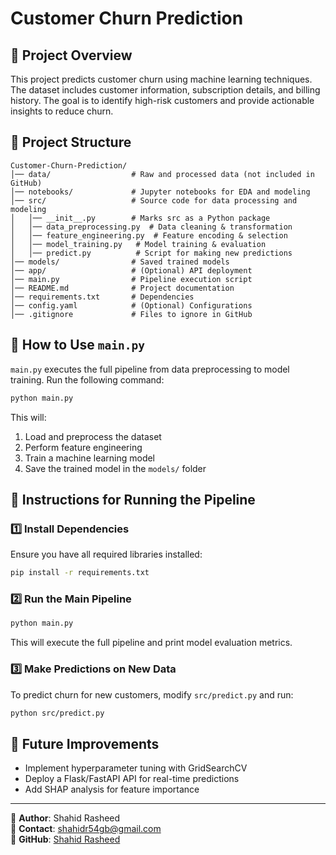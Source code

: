 # Customer Churn Prediction

## 📌 Project Overview
This project predicts customer churn using machine learning techniques. The dataset includes customer information, subscription details, and billing history. The goal is to identify high-risk customers and provide actionable insights to reduce churn.

## 📂 Project Structure
```
Customer-Churn-Prediction/
│── data/                  # Raw and processed data (not included in GitHub)
│── notebooks/             # Jupyter notebooks for EDA and modeling
│── src/                   # Source code for data processing and modeling
│   │── __init__.py        # Marks src as a Python package
│   │── data_preprocessing.py  # Data cleaning & transformation
│   │── feature_engineering.py  # Feature encoding & selection
│   │── model_training.py   # Model training & evaluation
│   │── predict.py          # Script for making new predictions
│── models/                # Saved trained models
│── app/                   # (Optional) API deployment
│── main.py                # Pipeline execution script
│── README.md              # Project documentation
│── requirements.txt       # Dependencies
│── config.yaml            # (Optional) Configurations
│── .gitignore             # Files to ignore in GitHub
```

## 🚀 How to Use `main.py`
`main.py` executes the full pipeline from data preprocessing to model training. Run the following command:
```bash
python main.py
```
This will:
1. Load and preprocess the dataset
2. Perform feature engineering
3. Train a machine learning model
4. Save the trained model in the `models/` folder

## 📖 Instructions for Running the Pipeline
### 1️⃣ Install Dependencies
Ensure you have all required libraries installed:
```bash
pip install -r requirements.txt
```

### 2️⃣ Run the Main Pipeline
```bash
python main.py
```
This will execute the full pipeline and print model evaluation metrics.

### 3️⃣ Make Predictions on New Data
To predict churn for new customers, modify `src/predict.py` and run:
```bash
python src/predict.py
```

## 📝 Future Improvements
- Implement hyperparameter tuning with GridSearchCV
- Deploy a Flask/FastAPI API for real-time predictions
- Add SHAP analysis for feature importance

---
📌 **Author**: Shahid Rasheed  
📧 **Contact**: shahidr54gb@gmail.com  
🔗 **GitHub**: [Shahid Rasheed](https://github.com/shahidr-ds)

